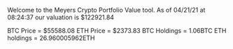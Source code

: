 Welcome to the Meyers Crypto Portfolio Value tool. 
As of 04/21/21 at 08:24:37 our valuation is $122921.84 

BTC Price = $55588.08
 ETH Price = $2373.83
BTC Holdings = 1.06BTC
 ETH holdings = 26.960005962ETH 
